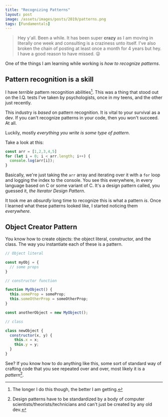 ```yaml
---
title: "Recognizing Patterns"
layout: post
image: /assets/images/posts/2019/patterns.png
tags: [Fundamentals]
---
```


> Hey y'all. Been a while. It has been super **crazy** as I am moving in literally one week and consulting is a craziness unto itself. I've also broken the chain of posting at least once a month for 4 years but hey. I have a good reason to have missed. 😜


One of the things I am learning while working is *how to recognize patterns*.

## Pattern recognition is a skill

I have *terrible* pattern recognition abilities[^1]. This was a thing that stood out on the I.Q. tests I've taken by psychologists, once in my teens, and the other just recently.

This industry is *based* on pattern recognition. It is vital to your survival as a dev. If you can't recognize patterns in your code, then you won't succeed. At all.

Luckily, mostly *everything you write is some type of pattern*.

Take a look at this:

```js
const arr = [1,2,3,4,5]
for (let i = 0; i < arr.length; i++) {
  console.log(arr[i]);
}
```

Basically, we're just taking the `arr` array and iterating over it with a `for` loop and logging the index to the console. You see this everywhere, in every language based on C or some variant of C. It's a design pattern called, you guessed it, *the Iterator Design Pattern*.

It took me an *absurdly* long time to recognize this is what a pattern *is*. Once I learned what these patterns looked like, I started noticing them *everywhere*.

## Object Creator Pattern

You know how to create objects: the object literal, constructor, and the class. The way you instantiate each of these is a pattern.

```js
// Object literal

const myObj = {
  // some props
}

// constructor function

function MyObject() {
  this.someProp = someProp;
  this.someOtherProp = someOtherProp;
}

const anotherObject = new MyObject();

// class

class newObject {
  constructor(x, y) {
    this.x = x;
    this.y = y;
  }
}
```

See? If you know how to do anything like this, some sort of standard way of crafting code that you see repeated over and over, most likely it is a *pattern*[^2].





[^1]: The longer I do this though, the better I am getting.
[^2]: Design patterns have to be standardized by a body of computer scientists/theorists/technicians and can't just be created by any old dev.
